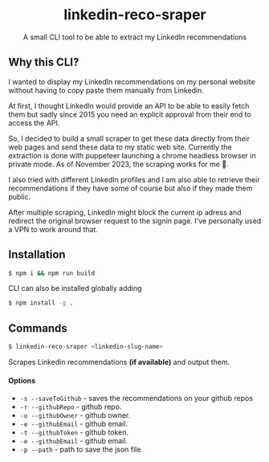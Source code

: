 <div align="center">
<h1><strong>linkedin-reco-sraper</strong></h1>

A small CLI tool to be able to extract my LinkedIn recommendations

</div>

## Why this CLI?

I wanted to display my LinkedIn recommendations on my personal website without having to copy paste them manually from Linkedin.

At first, I thought LinkedIn would provide an API to be able to easily fetch them but sadly since 2015 you need an explicit approval from their end to access the API. 

So, I decided to build a small scraper to get these data directly from their web pages and send these data to my static web site. Currently the extraction is done with puppeteer launching a chrome headless browser in private mode. As of November 2023, the scraping works for me 🎉.

I also tried with different LinkedIn profiles and I am also able to retrieve their recommendations if they have some of course but also if they made them public. 

After multiple scraping, LinkedIn might block the current ip adress and redirect the original browser request to the signin page. I've personally used a VPN to work around that.    

## Installation

```bash
$ npm i && npm run build
```

CLI can also be installed globally adding

```bash
$ npm install -g .
```

## Commands

```bash
$ linkedin-reco-sraper <linkedin-slug-name>
```

Scrapes Linkedin recommendations __(if available)__ and output them. 

#### Options

- `-s --saveToGithub` - saves the recommendations on your github repos
- `-r --githubRepo` - github repo.
- `-o --githubOwner` - github owner.
- `-e --githubEmail` - github email.
- `-t --githubToken` - github token.
- `-e --githubEmail` - github email.
- `-p --path` - path to save the json file.

